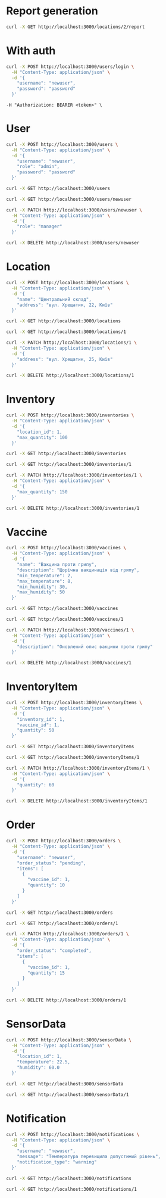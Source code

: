# Report generation

```bash
curl -X GET http://localhost:3000/locations/2/report
```

# With auth

```bash
curl -X POST http://localhost:3000/users/login \
  -H "Content-Type: application/json" \
  -d '{
    "username": "newuser",
    "password": "password"
  }'
```

`-H "Authorization: BEARER <token>" \`

# User

```bash
curl -X POST http://localhost:3000/users \
  -H "Content-Type: application/json" \
  -d '{
    "username": "newuser",
    "role": "admin",
    "password": "password"
  }'
```

```bash
curl -X GET http://localhost:3000/users
```

```bash
curl -X GET http://localhost:3000/users/newuser
```

```bash
curl -X PATCH http://localhost:3000/users/newuser \
  -H "Content-Type: application/json" \
  -d '{
    "role": "manager"
  }'
```

```bash
curl -X DELETE http://localhost:3000/users/newuser
```

# Location

```bash
curl -X POST http://localhost:3000/locations \
  -H "Content-Type: application/json" \
  -d '{
    "name": "Центральний склад",
    "address": "вул. Хрещатик, 22, Київ"
  }'
```

```bash
curl -X GET http://localhost:3000/locations
```

```bash
curl -X GET http://localhost:3000/locations/1
```

```bash
curl -X PATCH http://localhost:3000/locations/1 \
  -H "Content-Type: application/json" \
  -d '{
    "address": "вул. Хрещатик, 25, Київ"
  }'
```

```bash
curl -X DELETE http://localhost:3000/locations/1
```

# Inventory

```bash
curl -X POST http://localhost:3000/inventories \
  -H "Content-Type: application/json" \
  -d '{
    "location_id": 1,
    "max_quantity": 100
  }'
```

```bash
curl -X GET http://localhost:3000/inventories
```

```bash
curl -X GET http://localhost:3000/inventories/1
```

```bash
curl -X PATCH http://localhost:3000/inventories/1 \
  -H "Content-Type: application/json" \
  -d '{
    "max_quantity": 150
  }'
```

```bash
curl -X DELETE http://localhost:3000/inventories/1
```

# Vaccine

```bash
curl -X POST http://localhost:3000/vaccines \
  -H "Content-Type: application/json" \
  -d '{
    "name": "Вакцина проти грипу",
    "description": "Щорічна вакцинація від грипу",
    "min_temperature": 2,
    "max_temperature": 8,
    "min_humidity": 30,
    "max_humidity": 50
  }'
```

```bash
curl -X GET http://localhost:3000/vaccines
```

```bash
curl -X GET http://localhost:3000/vaccines/1
```

```bash
curl -X PATCH http://localhost:3000/vaccines/1 \
  -H "Content-Type: application/json" \
  -d '{
    "description": "Оновлений опис вакцини проти грипу"
  }'
```

```bash
curl -X DELETE http://localhost:3000/vaccines/1
```

# InventoryItem

```bash
curl -X POST http://localhost:3000/inventoryItems \
  -H "Content-Type: application/json" \
  -d '{
    "inventory_id": 1,
    "vaccine_id": 1,
    "quantity": 50
  }'
```

```bash
curl -X GET http://localhost:3000/inventoryItems
```

```bash
curl -X GET http://localhost:3000/inventoryItems/1
```

```bash
curl -X PATCH http://localhost:3000/inventoryItems/1 \
  -H "Content-Type: application/json" \
  -d '{
    "quantity": 60
  }'
```

```bash
curl -X DELETE http://localhost:3000/inventoryItems/1
```

# Order

```bash
curl -X POST http://localhost:3000/orders \
  -H "Content-Type: application/json" \
  -d '{
    "username": "newuser",
    "order_status": "pending",
    "items": [
      {
        "vaccine_id": 1,
        "quantity": 10
      }
    ]
  }'
```

```bash
curl -X GET http://localhost:3000/orders
```

```bash
curl -X GET http://localhost:3000/orders/1
```

```bash
curl -X PATCH http://localhost:3000/orders/1 \
  -H "Content-Type: application/json" \
  -d '{
    "order_status": "completed",
    "items": [
      {
        "vaccine_id": 1,
        "quantity": 15
      }
    ]
  }'
```

```bash
curl -X DELETE http://localhost:3000/orders/1
```

# SensorData

```bash
curl -X POST http://localhost:3000/sensorData \
  -H "Content-Type: application/json" \
  -d '{
    "location_id": 1,
    "temperature": 22.5,
    "humidity": 60.0
  }'
```

```bash
curl -X GET http://localhost:3000/sensorData
```

```bash
curl -X GET http://localhost:3000/sensorData/1
```

# Notification

```bash
curl -X POST http://localhost:3000/notifications \
  -H "Content-Type: application/json" \
  -d '{
    "username": "newuser",
    "message": "Температура перевищила допустимий рівень",
    "notification_type": "warning"
  }'
```

```bash
curl -X GET http://localhost:3000/notifications
```

```bash
curl -X GET http://localhost:3000/notifications/1
```
